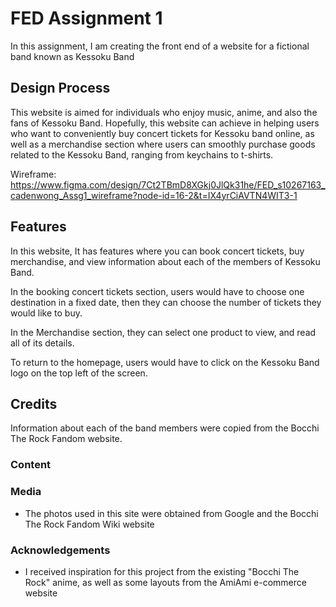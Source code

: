 # FED Assignment 1
In this assignment, I am creating the front end of a website for a fictional band known as Kessoku Band
 
## Design Process
 
This website is aimed for individuals who enjoy music, anime, and also the fans of Kessoku Band. Hopefully, this website can achieve in helping users who want to conveniently buy concert tickets for Kessoku band online, as well as a merchandise section where users can smoothly purchase goods related to the Kessoku Band, ranging from keychains to t-shirts.

Wireframe: https://www.figma.com/design/7Ct2TBmD8XGkj0JlQk31he/FED_s10267163_cadenwong_Assg1_wireframe?node-id=16-2&t=IX4yrCiAVTN4WIT3-1


## Features
In this website, It has features where you can book concert tickets, buy merchandise, and view information about each of the members of Kessoku Band.

In the booking concert tickets section, users would have to choose one destination in a fixed date, then they can choose the number of tickets they would like to buy.
 
In the Merchandise section, they can select one product to view, and read all of its details.

To return to the homepage, users would have to click on the Kessoku Band logo on the top left of the screen.
## Credits
Information about each of the band members were copied from the Bocchi The Rock Fandom website.
### Content

### Media
- The photos used in this site were obtained from Google and the Bocchi The Rock Fandom Wiki website
### Acknowledgements
- I received inspiration for this project from the existing "Bocchi The Rock" anime, as well as some layouts from the AmiAmi e-commerce website